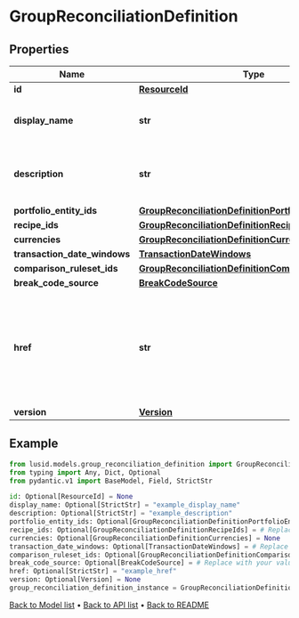 # GroupReconciliationDefinition

## Properties
Name | Type | Description | Notes
------------ | ------------- | ------------- | -------------
**id** | [**ResourceId**](ResourceId.md) |  | [optional] 
**display_name** | **str** | The name of the Group Reconciliation Definition | [optional] 
**description** | **str** | The description of the Group Reconciliation Definition | [optional] 
**portfolio_entity_ids** | [**GroupReconciliationDefinitionPortfolioEntityIds**](GroupReconciliationDefinitionPortfolioEntityIds.md) |  | [optional] 
**recipe_ids** | [**GroupReconciliationDefinitionRecipeIds**](GroupReconciliationDefinitionRecipeIds.md) |  | [optional] 
**currencies** | [**GroupReconciliationDefinitionCurrencies**](GroupReconciliationDefinitionCurrencies.md) |  | [optional] 
**transaction_date_windows** | [**TransactionDateWindows**](TransactionDateWindows.md) |  | [optional] 
**comparison_ruleset_ids** | [**GroupReconciliationDefinitionComparisonRulesetIds**](GroupReconciliationDefinitionComparisonRulesetIds.md) |  | [optional] 
**break_code_source** | [**BreakCodeSource**](BreakCodeSource.md) |  | [optional] 
**href** | **str** | The specific Uniform Resource Identifier (URI) for this resource at the requested effective and asAt datetime. | [optional] 
**version** | [**Version**](Version.md) |  | [optional] 
## Example

```python
from lusid.models.group_reconciliation_definition import GroupReconciliationDefinition
from typing import Any, Dict, Optional
from pydantic.v1 import BaseModel, Field, StrictStr

id: Optional[ResourceId] = None
display_name: Optional[StrictStr] = "example_display_name"
description: Optional[StrictStr] = "example_description"
portfolio_entity_ids: Optional[GroupReconciliationDefinitionPortfolioEntityIds] = # Replace with your value
recipe_ids: Optional[GroupReconciliationDefinitionRecipeIds] = # Replace with your value
currencies: Optional[GroupReconciliationDefinitionCurrencies] = None
transaction_date_windows: Optional[TransactionDateWindows] = # Replace with your value
comparison_ruleset_ids: Optional[GroupReconciliationDefinitionComparisonRulesetIds] = # Replace with your value
break_code_source: Optional[BreakCodeSource] = # Replace with your value
href: Optional[StrictStr] = "example_href"
version: Optional[Version] = None
group_reconciliation_definition_instance = GroupReconciliationDefinition(id=id, display_name=display_name, description=description, portfolio_entity_ids=portfolio_entity_ids, recipe_ids=recipe_ids, currencies=currencies, transaction_date_windows=transaction_date_windows, comparison_ruleset_ids=comparison_ruleset_ids, break_code_source=break_code_source, href=href, version=version)

```

[Back to Model list](../README.md#documentation-for-models) &#8226; [Back to API list](../README.md#documentation-for-api-endpoints) &#8226; [Back to README](../README.md)

